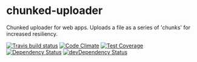 # chunked-uploader

Chunked uploader for web apps. Uploads a file as a series of &#39;chunks&#39; for increased resiliency.

[![Travis build status](http://img.shields.io/travis/blerchin/chunked-uploader.svg?style=flat)](https://travis-ci.org/blerchin/chunked-uploader)
[![Code Climate](https://codeclimate.com/github/blerchin/chunked-uploader/badges/gpa.svg)](https://codeclimate.com/github/blerchin/chunked-uploader)
[![Test Coverage](https://codeclimate.com/github/blerchin/chunked-uploader/badges/coverage.svg)](https://codeclimate.com/github/blerchin/chunked-uploader)
[![Dependency Status](https://david-dm.org/blerchin/chunked-uploader.svg)](https://david-dm.org/blerchin/chunked-uploader)
[![devDependency Status](https://david-dm.org/blerchin/chunked-uploader/dev-status.svg)](https://david-dm.org/blerchin/chunked-uploader#info=devDependencies)
